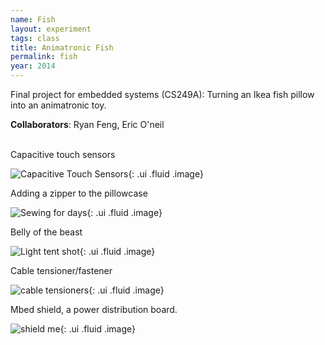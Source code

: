 ```yaml
---
name: Fish
layout: experiment 
tags: class 
title: Animatronic Fish
permalink: fish
year: 2014 
---
```

<script>
$(function() {
$('.ui.embed').embed({
  source      : 'vimeo',
  id          : '150573325',
  color       : 444444
}); 
});
</script>

<div class="ui embed"></div>
<div class="ui hidden divider"> </div>


Final project for embedded systems (CS249A): Turning an Ikea fish pillow into an animatronic toy. 

**Collaborators**: Ryan Feng, Eric O'neil



<br>
Capacitive touch sensors

![Capacitive Touch Sensors](https://farm8.staticflickr.com/7539/15413912583_d4a0f4af00_c.jpg){: .ui .fluid .image}

Adding a zipper to the pillowcase

![Sewing for days](https://farm9.staticflickr.com/8598/16031608671_fbd51d8930_c.jpg){: .ui .fluid .image}

Belly of the beast

![Light tent shot](https://farm9.staticflickr.com/8644/15855860579_be44937609_c.jpg){: .ui .fluid .image}


Cable tensioner/fastener

![cable tensioners](https://farm2.staticflickr.com/1499/24175538981_c13ed75629_c.jpg){: .ui .fluid .image}

Mbed shield, a power distribution board.

![shield me](https://farm8.staticflickr.com/7503/16032867182_6a216d33ea_c.jpg){: .ui .fluid .image}



